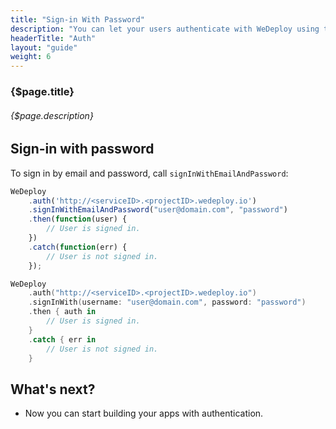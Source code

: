 ```yaml
---
title: "Sign-in With Password"
description: "You can let your users authenticate with WeDeploy using their email addresses and passwords."
headerTitle: "Auth"
layout: "guide"
weight: 6
---
```


### {$page.title}

###### {$page.description}

<article id="1">

## Sign-in with password

To sign in by email and password, call `signInWithEmailAndPassword`:

```javascript
WeDeploy
	.auth('http://<serviceID>.<projectID>.wedeploy.io')
	.signInWithEmailAndPassword("user@domain.com", "password")
	.then(function(user) {
		// User is signed in.
	})
	.catch(function(err) {
		// User is not signed in.
	});
```
```swift
WeDeploy
	.auth("http://<serviceID>.<projectID>.wedeploy.io")
	.signInWith(username: "user@domain.com", password: "password")
	.then { auth in
		// User is signed in.
	}
	.catch { err in
		// User is not signed in.
	}
```

</article>

## What's next?

* Now you can start building your apps with authentication.
